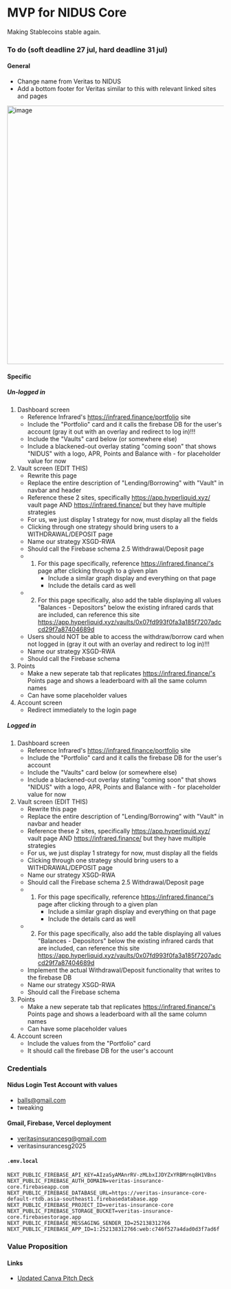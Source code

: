 # MVP for NIDUS Core

Making Stablecoins stable again.

### To do (soft deadline 27 jul, hard deadline 31 jul)

#### General

* Change name from Veritas to NIDUS
* Add a bottom footer for Veritas similar to this with relevant linked sites and pages

<img width="600" alt="image" src="https://github.com/user-attachments/assets/497dffa1-3464-4693-859b-cc662a878833" />

#### Specific

##### Un-logged in

1. Dashboard screen
    * Reference Infrared's https://infrared.finance/portfolio site
    * Include the "Portfolio" card and it calls the firebase DB for the user's account (gray it out with an overlay and redirect to log in)!!!
    * Include the "Vaults" card below (or somewhere else) 
    * Include a blackened-out overlay stating "coming soon" that shows "NIDUS" with a logo, APR, Points and Balance with - for placeholder value for now 
2. Vault screen (EDIT THIS)
    * Rewrite this page 
    * Replace the entire description of "Lending/Borrowing" with "Vault" in navbar and header 
    * Reference these 2 sites, specifically https://app.hyperliquid.xyz/ vault page AND https://infrared.finance/ but they have multiple strategies
    * For us, we just display 1 strategy for now, must display all the fields
    * Clicking through one strategy should bring users to a WITHDRAWAL/DEPOSIT page 
    * Name our strategy XSGD-RWA 
    * Should call the Firebase schema 
2.5 Withdrawal/Deposit page 
     * 1. For this page specifically, reference https://infrared.finance/'s page after clicking through to a given plan
          * Include a similar graph display and everything on that page 
          * Include the details card as well
     * 2. For this page specifically, also add the table displaying all values "Balances - Depositors" below the existing infrared cards that are included, can reference this site https://app.hyperliquid.xyz/vaults/0x07fd993f0fa3a185f7207adccd29f7a87404689d
     * Users should NOT be able to access the withdraw/borrow card when not logged in (gray it out with an overlay and redirect to log in)!!!
     * Name our strategy XSGD-RWA 
    * Should call the Firebase schema 
3. Points
     * Make a new seperate tab that replicates https://infrared.finance/'s Points page and shows a leaderboard with all the same column names
     * Can have some placeholder values 
4. Account screen
    * Redirect immediately to the login page

##### Logged in

1. Dashboard screen
    * Reference Infrared's https://infrared.finance/portfolio site
    * Include the "Portfolio" card and it calls the firebase DB for the user's account
    * Include the "Vaults" card below (or somewhere else) 
    * Include a blackened-out overlay stating "coming soon" that shows "NIDUS" with a logo, APR, Points and Balance with - for placeholder value for now 
2. Vault screen (EDIT THIS)
    * Rewrite this page 
    * Replace the entire description of "Lending/Borrowing" with "Vault" in navbar and header 
    * Reference these 2 sites, specifically https://app.hyperliquid.xyz/ vault page AND https://infrared.finance/ but they have multiple strategies
    * For us, we just display 1 strategy for now, must display all the fields
    * Clicking through one strategy should bring users to a WITHDRAWAL/DEPOSIT page 
    * Name our strategy XSGD-RWA 
    * Should call the Firebase schema 
2.5 Withdrawal/Deposit page 
     * 1. For this page specifically, reference https://infrared.finance/'s page after clicking through to a given plan
          * Include a similar graph display and everything on that page 
          * Include the details card as well
     * 2. For this page specifically, also add the table displaying all values "Balances - Depositors" below the existing infrared cards that are included, can reference this site https://app.hyperliquid.xyz/vaults/0x07fd993f0fa3a185f7207adccd29f7a87404689d
     * Implement the actual Withdrawal/Deposit functionality that writes to the firebase DB 
     * Name our strategy XSGD-RWA 
    * Should call the Firebase schema 
3. Points
     * Make a new seperate tab that replicates https://infrared.finance/'s Points page and shows a leaderboard with all the same column names
     * Can have some placeholder values 
4. Account screen
    * Include the values from the "Portfolio" card 
    * It should call the firebase DB for the user's account
   
### Credentials

#### Nidus Login Test Account with values

* balls@gmail.com
* tweaking

#### Gmail, Firebase, Vercel deployment

* veritasinsurancesg@gmail.com
* veritasinsurancesg2025

#### `.env.local`

```env
NEXT_PUBLIC_FIREBASE_API_KEY=AIzaSyAMAnrRV-zMLbxIJDYZxYRBMrnq8H1VBns
NEXT_PUBLIC_FIREBASE_AUTH_DOMAIN=veritas-insurance-core.firebaseapp.com
NEXT_PUBLIC_FIREBASE_DATABASE_URL=https://veritas-insurance-core-default-rtdb.asia-southeast1.firebasedatabase.app
NEXT_PUBLIC_FIREBASE_PROJECT_ID=veritas-insurance-core
NEXT_PUBLIC_FIREBASE_STORAGE_BUCKET=veritas-insurance-core.firebasestorage.app
NEXT_PUBLIC_FIREBASE_MESSAGING_SENDER_ID=252138312766
NEXT_PUBLIC_FIREBASE_APP_ID=1:252138312766:web:c746f527a4dad0d3f7ad6f
```

### Value Proposition

#### Links

* [Updated Canva Pitch Deck](https://www.canva.com/design/DAGsFpctDPc/3xg1_mWRvNI8-xKh4SyyeA/edit?utm_content=DAGsFpctDPc&utm_campaign=designshare&utm_medium=link2&utm_source=sharebutton)
